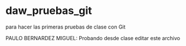 daw_pruebas_git
===============

para hacer las primeras pruebas de clase con Git

PAULO BERNARDEZ MIGUEL: Probando desde clase editar este archivo